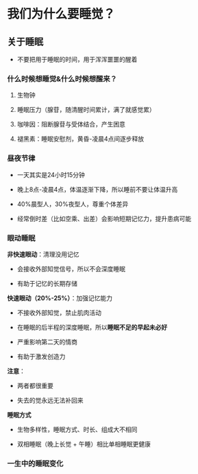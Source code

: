 # 我们为什么要睡觉？

## 关于睡眠

- 不要把用于睡眠的时间，用于浑浑噩噩的醒着



### 什么时候想睡觉&什么时候想醒来？

1. 生物钟

2. 睡眠压力（腺苷，随清醒时间累计，满了就感觉累）

3. 咖啡因：阻断腺苷与受体结合，产生困意

4. 褪黑素：睡眠安慰剂，黄昏-凌晨4点间逐步释放



### 昼夜节律

- 一天其实是24小时15分钟

- 晚上8点-凌晨4点，体温逐渐下降，所以睡前不要让体温升高

- 40%晨型人，30%夜型人，尊重个体差异

- 经常倒时差（比如空乘、出差）会影响短期记忆力，提升患病可能



### 眼动睡眠

**非快速眼动**：清理没用记忆

- 会接收外部知觉信号，所以不会深度睡眠

- 有助于记忆的长期存储

**快速眼动（20%-25%）**：加强记忆能力

- 不接收外部知觉，禁止肌肉活动

- 在睡眠的后半程的深度睡眠，所以**睡眠不足的早起未必好**

- 严重影响第二天的情商

- 有助于激发创造力



**注意**：

- 两者都很重要

- 失去的觉永远无法补回来



**睡眠方式**

- 生物多样性，睡眠方式、时长、组成大不相同

- 双相睡眠（晚上长觉 + 午睡）相比单相睡眠更健康



### 一生中的睡眠变化








